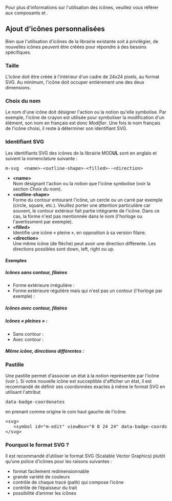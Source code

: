<modul-icon-gallery></modul-icon-gallery>

<p class="m-u--typo--precision m-u--margin-top--l">Pour plus d'informations sur l'utilisation des icônes, veuillez vous référer aux composants <modul-go name="m-icon"></modul-go> et <modul-go name="m-icon-button"></modul-go>.</p>

## Ajout d'icônes personnalisées
Bien que l'utilisation d'icônes de la librairie existante soit à privilégier, de nouvelles icônes peuvent être créées pour répondre à des besoins spécifiques.

### Taille
L'icône doit être créée à l'intérieur d'un cadre de 24x24 pixels, au format SVG. Au minimum, l'icône doit occuper entièrement une des deux dimensions.

### Choix du nom
Le nom d'une icône doit désigner l'action ou la notion qu'elle symbolise. Par exemple, l'icône de crayon est utilisée pour symboliser la modification d'un élément, son nom en français est donc <em>Modifier</em>. Une fois le nom français de l'icône choisi, il reste à déterminer son identifiant SVG.

### Identifiant SVG
Les identifiants SVG des icônes de la librairie MOD<strong>UL</strong> sont en anglais et suivent la nomenclature suivante :

<pre>m-svg__&lt;name&gt;-&lt;outline-shape&gt;-&lt;filled&gt;--&lt;direction&gt;</pre>

* **&lt;name&gt;**<br>Nom désignant l'action ou la notion que l'icône symbolise (voir la section <em>Choix du nom</em>).
* **&lt;outline-shape&gt;**<br>Forme du contour entourant l'icône, un cercle ou un carré par exemple (circle, square, etc.). Veuillez porter une attention particulière car souvent, le contour extérieur fait partie intégrante de l'icône. Dans ce cas, la forme n'est pas mentionnée dans le nom (l'horloge ou l'avertissment par exemple).
* **&lt;filled&gt;**<br>Identifie une icône « pleine », en opposition à sa version filaire.
* **&lt;direction&gt;**<br>Une même icône (de flèche) peut avoir une direction différente. Les directions possibles sont down, left, right ou up.


#### Exemples
##### Icônes sans contour, filaires
* Forme extérieure irrégulière :<br>
   <m-icon name="m-svg__edit" size="24px"></m-icon><m-icon name="m-svg__video" size="24px"></m-icon>
* Forme extérieure régulière mais qui n'est pas un contour (l'horloge par exemple) :<br>
   <m-icon name="m-svg__clock" size="24px"></m-icon><m-icon name="m-svg__warning" size="24px"></m-icon>

##### Icônes avec contour, filaires
<m-icon name="m-svg__image-square" size="24px"></m-icon>

##### Icônes « pleines » :
* Sans contour :<br>
   <m-icon name="m-svg__video-filled" size="24px"></m-icon><m-icon name="m-svg__arrow-head-filled--down" size="24px"></m-icon>
* Avec contour :<br>
   <m-icon name="m-svg__add-circle-filled" size="24px"></m-icon>

##### Même icône, directions différentes :
<m-icon name="m-svg__chevron-circle--down" size="24px"></m-icon>
<m-icon name="m-svg__chevron-circle--left" size="24px"></m-icon>
<m-icon name="m-svg__chevron-circle--right" size="24px"></m-icon>
<m-icon name="m-svg__chevron-circle--up" size="24px"></m-icon>

### Pastille
Une pastille permet d'associer un état à la notion représentée par l'icône (voir <modul-go name="m-icon"></modul-go>). Si votre nouvelle icône est succeptible d'afficher un état, il est recommandé de définir ses coordonnées exactes à même le format SVG en utilisant l'attribut <pre class="m-u--display--inline">data-badge-coordonates</pre> en prenant comme origine le coin haut gauche de l'icône.
<pre>
&lt;svg&gt;
   &lt;symbol id="m-edit" viewBox="0 0 24 24" data-badge-coordonates="20 23"&gt;&lt;/symbol&gt;
&lt;/svg&gt;
</pre>

### Pourquoi le format SVG ?
Il est recommandé d’utiliser le format SVG (Scalable Vector Graphics) plutôt qu’une police d'icônes pour les raisons suivantes&nbsp;:
* format facilement redimensionnable
* grande variété  de couleurs
* contrôle de chaque tracé (path) qui compose l’icône
* contrôle de l’épaisseur du trait
* possibilité d’animer les icônes
